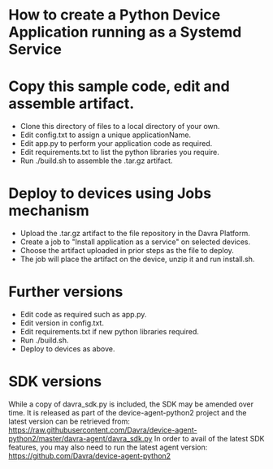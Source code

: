 # How to create a Python Device Application running as a Systemd Service


# Copy this sample code, edit and assemble artifact.
- Clone this directory of files to a local directory of your own.
- Edit config.txt to assign a unique applicationName.
- Edit app.py to perform your application code as required.
- Edit requirements.txt to list the python libraries you require.
- Run ./build.sh to assemble the .tar.gz artifact.

# Deploy to devices using Jobs mechanism
- Upload the .tar.gz artifact to the file repository in the Davra Platform.
- Create a job to "Install application as a service" on selected devices.
- Choose the artifact uploaded in prior steps as the file to deploy.
- The job will place the artifact on the device, unzip it and run install.sh.

# Further versions
- Edit code as required such as app.py.
- Edit version in config.txt.
- Edit requirements.txt if new python libraries required.
- Run ./build.sh.
- Deploy to devices as above.

# SDK versions
While a copy of davra_sdk.py is included, the SDK may be amended over time. It is released
as part of the device-agent-python2 project and the latest version can be retrieved from:
https://raw.githubusercontent.com/Davra/device-agent-python2/master/davra-agent/davra_sdk.py
In order to avail of the latest SDK features, you may also need to run the latest agent version:
https://github.com/Davra/device-agent-python2
